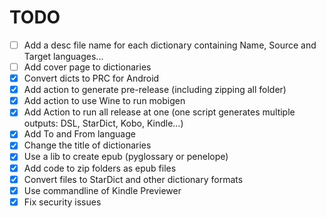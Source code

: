 # TODO
- [ ] Add a desc file name for each dictionary containing Name, Source and Target languages...
- [ ] Add cover page to dictionaries
- [x] Convert dicts to PRC for Android
- [x] Add action to generate pre-release (including zipping all folder)
- [X] Add action to use Wine to run mobigen
- [X] Add Action to run all release at one (one script generates multiple outputs: DSL, StarDict, Kobo, Kindle...)
- [X] Add To and From language
- [X] Change the title of dictionaries
- [x] Use a lib to create epub (pyglossary or penelope)
- [x] Add code to zip folders as epub files
- [X] Convert files to StarDict and other dictionary formats
- [X] Use commandline of Kindle Previewer
- [X] Fix security issues
